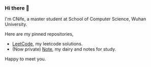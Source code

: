 ### Hi there 👋

I'm CNife, a master student at School of Computer Science, Wuhan University.

Here are my pinned repositories, 

- [LeetCode](https://github.com/CNife/leetcode), my leetcode solutions.
- (Now private) [Note](https://github.com/CNife/Note), my dairy and notes for study.

Happy to meet you.
